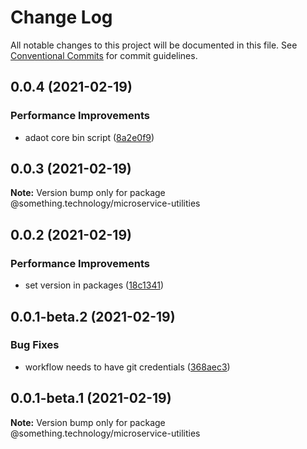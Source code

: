 # Change Log

All notable changes to this project will be documented in this file.
See [Conventional Commits](https://conventionalcommits.org) for commit guidelines.

## 0.0.4 (2021-02-19)


### Performance Improvements

* adaot core bin script ([8a2e0f9](https://github.com/Something-Technology/something-ts/commit/8a2e0f9300f082439060384e36281d08a9dd1105))





## 0.0.3 (2021-02-19)

**Note:** Version bump only for package @something.technology/microservice-utilities





## 0.0.2 (2021-02-19)


### Performance Improvements

* set version in packages ([18c1341](https://github.com/Something-Technology/something-ts/commit/18c134188bdf54ef8e47d90db500bc80ad0b4706))





## 0.0.1-beta.2 (2021-02-19)


### Bug Fixes

* workflow needs to have git credentials ([368aec3](https://github.com/Something-Technology/something-ts/commit/368aec392994c1c73dadb0d8803ab6f6fabe1ef1))





## 0.0.1-beta.1 (2021-02-19)

**Note:** Version bump only for package @something.technology/microservice-utilities
